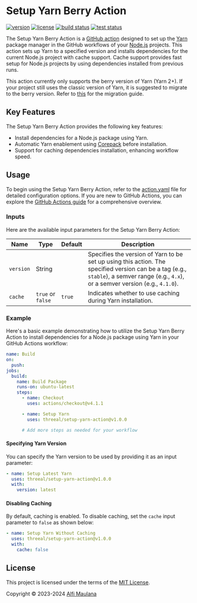 # Setup Yarn Berry Action

[![version](https://img.shields.io/github/v/release/threeal/setup-yarn-action?style=flat-square)](https://github.com/threeal/setup-yarn-action/releases)
[![license](https://img.shields.io/github/license/threeal/setup-yarn-action?style=flat-square)](./LICENSE)
[![build status](https://img.shields.io/github/actions/workflow/status/threeal/setup-yarn-action/build.yaml?branch=main&label=build&style=flat-square)](https://github.com/threeal/setup-yarn-action/actions/workflows/build.yaml)
[![test status](https://img.shields.io/github/actions/workflow/status/threeal/setup-yarn-action/test.yaml?branch=main&label=test&style=flat-square)](https://github.com/threeal/setup-yarn-action/actions/workflows/test.yaml)

The Setup Yarn Berry Action is a [GitHub action](https://github.com/features/actions) designed to set up the [Yarn](https://yarnpkg.com/) package manager in the GitHub workflows of your [Node.js](https://nodejs.org/en) projects.
This action sets up Yarn to a specified version and installs dependencies for the current Node.js project with cache support.
Cache support provides fast setup for Node.js projects by using dependencies installed from previous runs.

This action currently only supports the berry version of Yarn (Yarn 2+).
If your project still uses the classic version of Yarn, it is suggested to migrate to the berry version.
Refer to [this](https://yarnpkg.com/migration/overview) for the migration guide.

## Key Features

The Setup Yarn Berry Action provides the following key features:

- Install dependencies for a Node.js package using Yarn.
- Automatic Yarn enablement using [Corepack](https://nodejs.org/api/corepack.html) before installation.
- Support for caching dependencies installation, enhancing workflow speed.

## Usage

To begin using the Setup Yarn Berry Action, refer to the [action.yaml](./action.yaml) file for detailed configuration options.
If you are new to GitHub Actions, you can explore the [GitHub Actions guide](https://docs.github.com/en/actions/learn-github-actions/understanding-github-actions) for a comprehensive overview.

### Inputs

Here are the available input parameters for the Setup Yarn Berry Action:

| Name      | Type              | Default | Description                                                                                                                                                                           |
| --------- | ----------------- | ------- | ------------------------------------------------------------------------------------------------------------------------------------------------------------------------------------- |
| `version` | String            |         | Specifies the version of Yarn to be set up using this action. The specified version can be a tag (e.g., `stable`), a semver range (e.g., `4.x`), or a semver version (e.g., `4.1.0`). |
| `cache`   | `true` or `false` | `true`  | Indicates whether to use caching during Yarn installation.                                                                                                                            |

### Example

Here's a basic example demonstrating how to utilize the Setup Yarn Berry Action to install dependencies for a Node.js package using Yarn in your GitHub Actions workflow:

```yaml
name: Build
on:
  push:
jobs:
  build:
    name: Build Package
    runs-on: ubuntu-latest
    steps:
      - name: Checkout
        uses: actions/checkout@v4.1.1

      - name: Setup Yarn
        uses: threeal/setup-yarn-action@v1.0.0

      # Add more steps as needed for your workflow
```

#### Specifying Yarn Version

You can specify the Yarn version to be used by providing it as an input parameter:

```yaml
- name: Setup Latest Yarn
  uses: threeal/setup-yarn-action@v1.0.0
  with:
    version: latest
```

#### Disabling Caching

By default, caching is enabled. To disable caching, set the `cache` input parameter to `false` as shown below:

```yaml
- name: Setup Yarn Without Caching
  uses: threeal/setup-yarn-action@v1.0.0
  with:
    cache: false
```

## License

This project is licensed under the terms of the [MIT License](./LICENSE).

Copyright © 2023-2024 [Alfi Maulana](https://github.com/threeal/)
